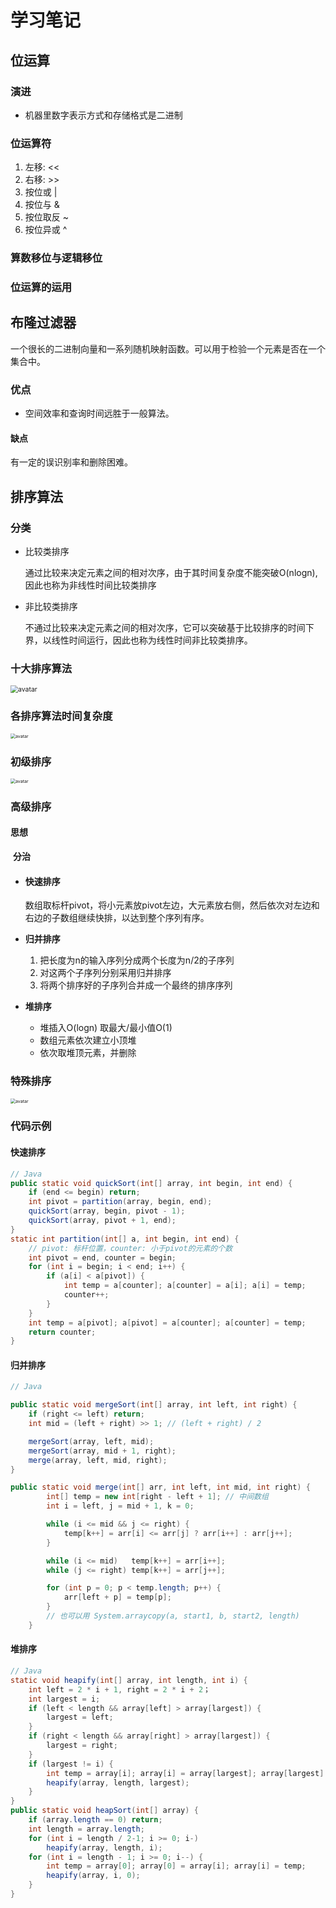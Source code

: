 # 学习笔记

## 位运算

### 演进

- 机器里数字表示方式和存储格式是二进制

### 位运算符

1. 左移: <<
2. 右移: >>
3. 按位或 |
4. 按位与 &
5. 按位取反 ~
6. 按位异或 ^

### 算数移位与逻辑移位

### 位运算的运用

## 布隆过滤器

一个很长的二进制向量和一系列随机映射函数。可以用于检验一个元素是否在一个集合中。

### 优点

- 空间效率和查询时间远胜于一般算法。

#### 缺点

有一定的误识别率和删除困难。

## 排序算法

### 分类

- 比较类排序

  通过比较来决定元素之间的相对次序，由于其时间复杂度不能突破O(nlogn),因此也称为非线性时间比较类排序

- 非比较类排序

  不通过比较来决定元素之间的相对次序，它可以突破基于比较排序的时间下界，以线性时间运行，因此也称为线性时间非比较类排序。

### 十大排序算法

<img src="排序算法.png" alt="avatar" style="zoom: 75%;" />

### 各排序算法时间复杂度

<img src="排序算法时间复杂度.png" alt="avatar" style="zoom: 50%;" />

### 初级排序

<img src="初级排序.png" alt="avatar" style="zoom:50%;" />

### 高级排序

#### 思想

​	**分治**

- #### 快速排序

  数组取标杆pivot，将小元素放pivot左边，大元素放右侧，然后依次对左边和右边的子数组继续快排，以达到整个序列有序。

- **归并排序**

  1. 把长度为n的输入序列分成两个长度为n/2的子序列
  2. 对这两个子序列分别采用归并排序
  3. 将两个排序好的子序列合并成一个最终的排序序列

- **堆排序**

  - 堆插入O(logn) 取最大/最小值O(1)
  - 数组元素依次建立小顶堆
  - 依次取堆顶元素，并删除

### 特殊排序

<img src="特殊排序.png" alt="avatar" style="zoom:50%;" />

### 代码示例

#### 快速排序

```java
// Java
public static void quickSort(int[] array, int begin, int end) {
    if (end <= begin) return;
    int pivot = partition(array, begin, end);
    quickSort(array, begin, pivot - 1);
    quickSort(array, pivot + 1, end);
}
static int partition(int[] a, int begin, int end) {
    // pivot: 标杆位置，counter: 小于pivot的元素的个数
    int pivot = end, counter = begin;
    for (int i = begin; i < end; i++) {
        if (a[i] < a[pivot]) {
            int temp = a[counter]; a[counter] = a[i]; a[i] = temp;
            counter++;
        }
    }
    int temp = a[pivot]; a[pivot] = a[counter]; a[counter] = temp;
    return counter;
}
```

#### 归并排序

```java
// Java

public static void mergeSort(int[] array, int left, int right) {
    if (right <= left) return;
    int mid = (left + right) >> 1; // (left + right) / 2

    mergeSort(array, left, mid);
    mergeSort(array, mid + 1, right);
    merge(array, left, mid, right);
}

public static void merge(int[] arr, int left, int mid, int right) {
        int[] temp = new int[right - left + 1]; // 中间数组
        int i = left, j = mid + 1, k = 0;

        while (i <= mid && j <= right) {
            temp[k++] = arr[i] <= arr[j] ? arr[i++] : arr[j++];
        }

        while (i <= mid)   temp[k++] = arr[i++];
        while (j <= right) temp[k++] = arr[j++];

        for (int p = 0; p < temp.length; p++) {
            arr[left + p] = temp[p];
        }
        // 也可以用 System.arraycopy(a, start1, b, start2, length)
    }
```

#### 堆排序

```java
// Java
static void heapify(int[] array, int length, int i) {
    int left = 2 * i + 1, right = 2 * i + 2；
    int largest = i;
    if (left < length && array[left] > array[largest]) {
        largest = left;
    }
    if (right < length && array[right] > array[largest]) {
        largest = right;
    }
    if (largest != i) {
        int temp = array[i]; array[i] = array[largest]; array[largest] = temp;
        heapify(array, length, largest);
    }
}
public static void heapSort(int[] array) {
    if (array.length == 0) return;
    int length = array.length;
    for (int i = length / 2-1; i >= 0; i-) 
        heapify(array, length, i);
    for (int i = length - 1; i >= 0; i--) {
        int temp = array[0]; array[0] = array[i]; array[i] = temp;
        heapify(array, i, 0);
    }
}
```

